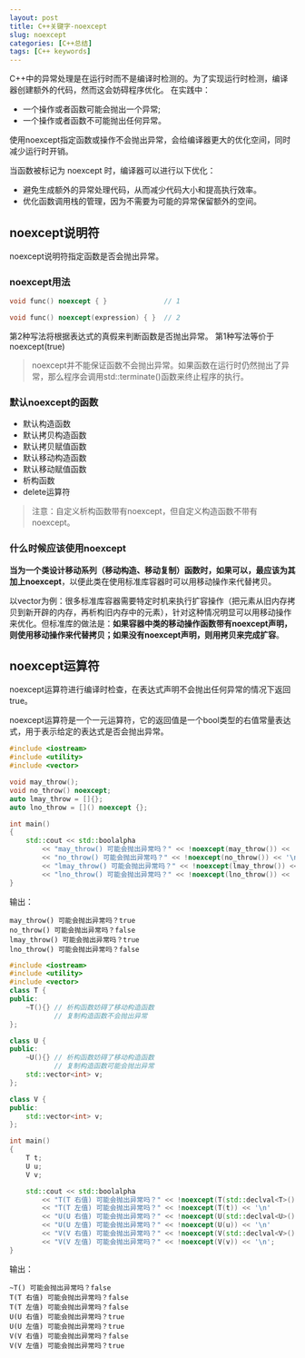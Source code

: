 ```yaml
---
layout: post
title: C++关键字-noexcept
slug: noexcept
categories: [C++总结]
tags: [C++ keywords]
---
```


C++中的异常处理是在运行时而不是编译时检测的。为了实现运行时检测，编译器创建额外的代码，然而这会妨碍程序优化。
在实践中：
+ 一个操作或者函数可能会抛出一个异常;
+ 一个操作或者函数不可能抛出任何异常。

使用noexcept指定函数或操作不会抛出异常，会给编译器更大的优化空间，同时减少运行时开销。

当函数被标记为 noexcept 时，编译器可以进行以下优化：
+ 避免生成额外的异常处理代码，从而减少代码大小和提高执行效率。
+ 优化函数调用栈的管理，因为不需要为可能的异常保留额外的空间。
## noexcept说明符
noexcept说明符指定函数是否会抛出异常。
### noexcept用法
```cpp
void func() noexcept { }              // 1

void func() noexcept(expression) { }  // 2
```
第2种写法将根据表达式的真假来判断函数是否抛出异常。
第1种写法等价于noexcept(true)

> noexcept并不能保证函数不会抛出异常。如果函数在运行时仍然抛出了异常，那么程序会调用std::terminate()函数来终止程序的执行。

### 默认noexcept的函数
+ 默认构造函数
+ 默认拷贝构造函数
+ 默认拷贝赋值函数
+ 默认移动构造函数
+ 默认移动赋值函数
+ 析构函数
+ delete运算符

> 注意：自定义析构函数带有noexcept，但自定义构造函数不带有noexcept。

### 什么时候应该使用noexcept
**当为一个类设计移动系列（移动构造、移动复制）函数时，如果可以，最应该为其加上noexcept**，以便此类在使用标准库容器时可以用移动操作来代替拷贝。

以vector为例：很多标准库容器需要特定时机来执行扩容操作（把元素从旧内存拷贝到新开辟的内存，再析构旧内存中的元素），针对这种情况明显可以用移动操作来优化。但标准库的做法是：**如果容器中类的移动操作函数带有noexcept声明，则使用移动操作来代替拷贝；如果没有noexcept声明，则用拷贝来完成扩容**。
## noexcept运算符
noexcept运算符进行编译时检查，在表达式声明不会抛出任何异常的情况下返回true。

noexcept运算符是一个一元运算符，它的返回值是一个bool类型的右值常量表达式，用于表示给定的表达式是否会抛出异常。
```cpp
#include <iostream>
#include <utility>
#include <vector>

void may_throw();
void no_throw() noexcept;
auto lmay_throw = []{};
auto lno_throw = []() noexcept {};

int main()
{
    std::cout << std::boolalpha
        << "may_throw() 可能会抛出异常吗？" << !noexcept(may_throw()) << '\n'
        << "no_throw() 可能会抛出异常吗？" << !noexcept(no_throw()) << '\n'
        << "lmay_throw() 可能会抛出异常吗？" << !noexcept(lmay_throw()) << '\n'
        << "lno_throw() 可能会抛出异常吗？" << !noexcept(lno_throw()) << '\n'
}
```
输出：
```
may_throw() 可能会抛出异常吗？true
no_throw() 可能会抛出异常吗？false
lmay_throw() 可能会抛出异常吗？true
lno_throw() 可能会抛出异常吗？false
```

```cpp
#include <iostream>
#include <utility>
#include <vector>
class T {
public:
    ~T(){} // 析构函数妨碍了移动构造函数
           // 复制构造函数不会抛出异常
};

class U {
public:
    ~U(){} // 析构函数妨碍了移动构造函数
           // 复制构造函数可能会抛出异常
    std::vector<int> v;
};

class V {
public:
    std::vector<int> v;
};

int main()
{
    T t;
    U u;
    V v;

    std::cout << std::boolalpha
        << "T(T 右值) 可能会抛出异常吗？" << !noexcept(T(std::declval<T>())) << '\n'
        << "T(T 左值) 可能会抛出异常吗？" << !noexcept(T(t)) << '\n'
        << "U(U 右值) 可能会抛出异常吗？" << !noexcept(U(std::declval<U>())) << '\n'
        << "U(U 左值) 可能会抛出异常吗？" << !noexcept(U(u)) << '\n'
        << "V(V 右值) 可能会抛出异常吗？" << !noexcept(V(std::declval<V>())) << '\n'
        << "V(V 左值) 可能会抛出异常吗？" << !noexcept(V(v)) << '\n';
}
```
输出：
```
~T() 可能会抛出异常吗？false
T(T 右值) 可能会抛出异常吗？false
T(T 左值) 可能会抛出异常吗？false
U(U 右值) 可能会抛出异常吗？true
U(U 左值) 可能会抛出异常吗？true
V(V 右值) 可能会抛出异常吗？false
V(V 左值) 可能会抛出异常吗？true
```
